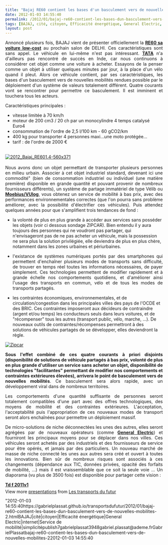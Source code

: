 ```yaml
---
title: "Bajaj RE60 contient les bases d'un basculement vers de nouvelles mobilités"
date: 2012-01-03 14:55:40
permalink: /2012/01/bajaj-re60-contient-les-bases-dun-basculement-vers-de-nouvelles-mobilites-2.html
tags: [BAJAJ, cité, citoyen, Efficacité énergétique, General Electric, internet, Service de mobilité, simplicité]
layout: post
---
```


<p style="text-align: justify">Annoncé plusieurs fois, BAJAJ vient de présenter officiellement la <strong><a href="http://motoroids.com/news/bajaj-auto-reveals-its-small-car-in-delhi-calls-it-the-re60.html" target="_blank">RE60 sa voiture low-cost</a></strong> au prochain salon de DELHI. Ces caractéristiques sont sans appel. Le véhicule en lui-même n'est pas intéressant. <a href="https://gabrielplassat.github.io/transportsdufutur/2009/11/tata-bajaj-vehicules-low-cost-craintes-ou-opportunites.html" target="_blank"><strong>TATA</strong></a> n'a d'ailleurs pas rencontré de succès en Inde, car nous continuons à considérer cet objet comme une voiture à acheter. Essayons de la penser comme un objet à utiliser quelques minutes par jour, à la place d'un vélo quand il pleut. Alors ce véhicule contient, par ses caractéristiques, les bases d'un basculement vers de nouvelles mobilités rendues possible par le déploiement d'un système de valeurs totalement différent. Quatre courants vont se rencontrer pour permettre ce basculement. Il est imminent et touchera tous les acteurs.</p>   <!--more-->   <p style="text-align: justify">Caractéristiques principales :</p> <ul> <li>vitesse limitée à 70 km/h</li> <li>moteur de 200 cm3 / 20 ch par un monocylindre 4 temps catalysé Euro4</li> <li>consommation de l'ordre de 2,5 l/100 km - 60 gCO2/km</li> <li>400 kg pour transporter 4 personnes maxi...une moto protégée...</li> <li>tarif : de l'ordre de 2000 €</li> </ul> <p style="text-align: justify"><br /> <a href="https://gabrielplassat.github.io/transportsdufutur/wp-content/uploads/sites/6/old/6a0120a66d2ad4970b01675fe5d551970b-800wi.jpg" rel="lightbox"><img alt="2012_Bajaj_RE601.4-560x371" class="asset  asset-image at-xid-6a0120a66d2ad4970b01675fe5d551970b" src="/wp-content/uploads/sites/6/old/6a0120a66d2ad4970b01675fe5d551970b-320wi.jpg" style="margin-left: auto;margin-right: auto" title="2012_Bajaj_RE601.4-560x371" /></a><br /><br />Nous avons donc un objet permettant de transporter plusieurs personnes en milieu urbain. Associer à cet objet industriel standard, devenant ici une commodité" (bien de consommation industriel ou individuel (une matière première)  disponible en grande quantité et pouvant provenir de nombreux  fournisseurs différents), un système de partage immatériel de type Vélib ou <a href="http://www.imoebius.com/" target="_self"><strong>Moebius/VUlog</strong></a>, vous obtenez un service de mobilité à bas prix, avec des performances environnementales correctes (que l'on pourra sans problème améliorer, avec la possibilité d'électrifier ces véhicules). Puis attendez quelques années pour que s'amplifient trois tendances de fond :</p> <ul> <li>la volonté de plus en plus grande à accéder aux services sans posséder les objets (voir ci dessous sondage ZIPCAR). Bien entendu il y aura toujours des personnes qui ne voudront pas partager, qui n'envisageront pas de ne pas acheter un véhicule, mais la possession ne sera plus la solution privilégiée, elle deviendra de plus en plus chère, notamment dans les zones urbaines et périurbaines.</li> </ul> <ul style="text-align: justify"> <li>l'existance de systèmes numériques portés par des smartphones qui permettent d'enchaîner plusieurs modes de transports sans difficulté, de trouver en temps réel toutes les informations nécessaires, de payer simplement. Ces technologies permettent de modifier rapidement et à grande échelle nos comportements quotidiens, et d'améliorer ainsi l'usage des transports en commun, vélo et de tous les modes de transports partagés.</li> </ul> <ul> <li>les contraintes économiques, environnementales, et de circulation/congestion dans les principales villes des pays de l'OCDE et des BRIC. Ces contraintes imposeront aux décideurs de contraindre (argent et/ou temps) les conducteurs seuls dans leurs voitures, et de "récompenser" tous les autres (transport public, vélo, marche, ...). De nouveaux outils de contraintes/récompenses permettront à des solutions de véhicules partagés de se développer, elles deviendront la règle.</li> </ul> <p><a href="https://gabrielplassat.github.io/transportsdufutur/wp-content/uploads/sites/6/old/6a0120a66d2ad4970b01675fe5d219970b-800wi.jpg" rel="lightbox"><img alt="Zipcar" class="asset  asset-image at-xid-6a0120a66d2ad4970b01675fe5d219970b" src="/wp-content/uploads/sites/6/old/6a0120a66d2ad4970b01675fe5d219970b-320wi.jpg" style="margin-left: automargin-right: auto" title="Zipcar" /></a></p> <p style="text-align: justify"><strong>Sous l'effet combiné de ces quatre courants à priori disjoints (disponibilité de solutions de véhicule partagés à bas prix, volonté de plus en plus grande d'utiliser un service sans acheter un objet, disponibilité de technologies "facilitantes" permettant de modifier nos comportements et contraintes extérieures élevées), arrivera le point de basculement vers de nouvelles mobilités</strong>. Ce basculement sera alors rapide, avec un développement viral dans de nombreux territoires.</p> <p style="text-align: justify">Les comportements d'une quantité suffisante de personnes seront totalement compatibles d'une part avec des offres technologiques, des moyens de mobilité et des contraintes extérieures. L'acceptation, l'acceptabilité puis l'appropriation de ces nouveaux modes de transport seront alors enchaînées pour permettre un déploiement massif.</p> <p style="text-align: justify">De micro-solutions de niche déconnectées les unes des autres, elles seront agrégées par de nouveaux opérateurs (comme <a href="https://gabrielplassat.github.io/transportsdufutur/2010/11/general-electric-se-prepare-a-devenir-le-leader-mondial-en-matiere-de-mobilite-electrique.html" target="_blank"><strong>General Electric</strong></a>) et fourniront les principaux moyens pour se déplacer dans nos villes. Ces véhicules seront achetés par des industriels et des fournisseurs de service pour être opérés, et jamais par des particuliers. Un nouveau marché de masse de niche connecté les unes aux autres sera créé et ouvert à toutes les innovations. Bien sûr de nombreux risques sont associés à ces changements (dépendance aux TIC, données privées, opacité des forfaits de mobilité, ...) mais il est vraissemblable que ce soit la seule voie ... Un diaporama (vu plus de 3500 fois) est disponible pour partager cette vision :</p> <div id="__ss_9861651" style="width: 425px"><strong style="margin: 12px 0 4px"><a href="http://www.slideshare.net/transportsdufutur/td-f-2011v1" target="_blank" title="Td f 2011v1">Td f 2011v1</a></strong>  <div style="padding: 5px 0 12px">View more <a href="http://www.slideshare.net/" target="_blank">presentations</a> from <a href="http://www.slideshare.net/transportsdufutur" target="_blank">Les transports du futur</a></div> </div>"2012-01-03 14:55:40https://gabrielplassat.github.io/transportsdufutur/2012/01/bajaj-re60-contient-les-bases-dun-basculement-vers-de-nouvelles-mobilites-2.htmlBAJAJ|cité|citoyen|Efficacité énergétique|General Electric|internet|Service de mobilité|simplicitépublish7gabrielplassat3948gabriel.plassat@ademe.frGabrielPlassatbajaj-re60-contient-les-bases-dun-basculement-vers-de-nouvelles-mobilites-22012-01-03 14:55:40
